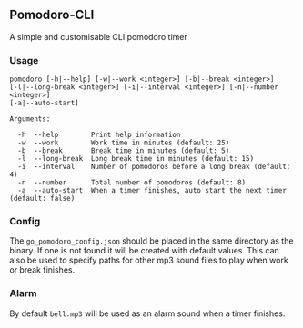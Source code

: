 ## Pomodoro-CLI

A simple and customisable CLI pomodoro timer

### Usage

```
pomodoro [-h|--help] [-w|--work <integer>] [-b|--break <integer>]
[-l|--long-break <integer>] [-i|--interval <integer>] [-n|--number <integer>]
[-a|--auto-start]

Arguments:

  -h  --help        Print help information
  -w  --work        Work time in minutes (default: 25)
  -b  --break       Break time in minutes (default: 5)
  -l  --long-break  Long break time in minutes (default: 15)
  -i  --interval    Number of pomodoros before a long break (default: 4)
  -n  --number      Total number of pomodoros (default: 8)
  -a  --auto-start  When a timer finishes, auto start the next timer (default: false)
```

### Config

The `go_pomodoro_config.json` should be placed in the same directory as the
binary. If one is not found it will be created with default values. This can
also be used to specify paths for other mp3 sound files to play when work or
break finishes.

### Alarm

By default `bell.mp3` will be used as an alarm sound when a timer finishes. 
